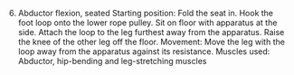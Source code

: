 6. Abductor flexion, seated
Starting position: Fold the seat in. Hook the foot loop onto the lower rope pulley.
Sit on floor with apparatus at the side. Attach the loop to the leg furthest away from
the apparatus. Raise the knee of the other leg off the floor.
Movement: Move the leg with the loop away from the apparatus against its resistance.
Muscles used: Abductor, hip-bending and leg-stretching muscles
